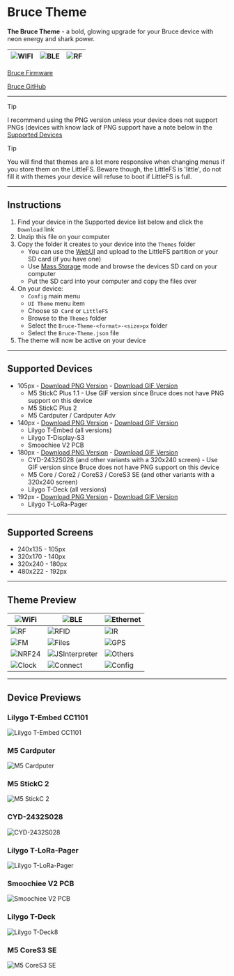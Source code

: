 # Bruce Theme

**The Bruce Theme** - a bold, glowing upgrade for your Bruce device with neon energy and shark power.

| ![WIFI](https://github.com/emericklaw/Bruce-Theme/blob/master/PNG-140px/WiFi.png?raw=true) | ![BLE](https://github.com/emericklaw/Bruce-Theme/blob/master/PNG-140px/BLE.png?raw=true) | ![RF](https://github.com/emericklaw/Bruce-Theme/blob/master/PNG-140px/RF.png?raw=true) |
| -------- | ------- | ------- |


[Bruce Firmware](https://bruce.computer)

[Bruce GitHub](https://github.com/pr3y/Bruce)

---

> [!TIP]
> I recommend using the PNG version unless your device does not support PNGs (devices with know lack of PNG support have a note below in the [Supported Devices](#supported-devices)

> [!TIP]
> You will find that themes are a lot more responsive when changing menus if you store them on the LittleFS. Beware though, the LittleFS is 'little', do not fill it with themes your device will refuse to boot if LittleFS is full.

---

## Instructions

1. Find your device in the Supported device list below and click the `Download` link
2. Unzip this file on your computer
3. Copy the folder it creates to your device into the `Themes` folder
    - You can use the [WebUI](https://github.com/pr3y/Bruce/wiki/Others#webui) and upload to the LittleFS partition or your SD card (if you have one)
    - Use [Mass Storage](https://github.com/pr3y/Bruce/wiki/Files#mass-storage) mode and browse the devices SD card on your computer
    - Put the SD card into your computer and copy the files over
4. On your device:
    - `Config` main menu
    - `UI Theme` menu item
    - Choose `SD Card` or `LittleFS`
    - Browse to the `Themes` folder
    - Select the `Bruce-Theme-<format>-<size>px` folder
    - Select the `Bruce-Theme.json` file
5. The theme will now be active on your device

---

## Supported Devices

* 105px - [Download PNG Version](https://github.com/emericklaw/Bruce-Theme/releases/download/latest/Bruce-Theme-PNG-105px.zip) - [Download GIF Version](https://github.com/emericklaw/Bruce-Theme/releases/download/latest/Bruce-Theme-GIF-105px.zip)
  * M5 StickC Plus 1.1 - Use GIF version since Bruce does not have PNG support on this device
  * M5 StickC Plus 2
  * M5 Cardputer / Cardputer Adv
* 140px - [Download PNG Version](https://github.com/emericklaw/Bruce-Theme/releases/download/latest/Bruce-Theme-PNG-140px.zip) - [Download GIF Version](https://github.com/emericklaw/Bruce-Theme/releases/download/latest/Bruce-Theme-GIF-140px.zip)
  * Lilygo T-Embed (all versions)
  * Lilygo T-Display-S3
  * Smoochiee V2 PCB
* 180px - [Download PNG Version](https://github.com/emericklaw/Bruce-Theme/releases/download/latest/Bruce-Theme-PNG-180px.zip) - [Download GIF Version](https://github.com/emericklaw/Bruce-Theme/releases/download/latest/Bruce-Theme-GIF-180px.zip)
  * CYD-2432S028 (and other variants with a 320x240 screen) - Use GIF version since Bruce does not have PNG support on this device
  * M5 Core / Core2 / CoreS3 / CoreS3 SE (and other variants with a 320x240 screen)
  * Lilygo T-Deck (all versions)
* 192px - [Download PNG Version](https://github.com/emericklaw/Bruce-Theme/releases/download/latest/Bruce-Theme-PNG-192px.zip) - [Download GIF Version](https://github.com/emericklaw/Bruce-Theme/releases/download/latest/Bruce-Theme-GIF-192px.zip)
  * Lilygo T-LoRa-Pager

---

## Supported Screens

* 240x135 - 105px
* 320x170 - 140px
* 320x240 - 180px
* 480x222 - 192px

---

## Theme Preview
| ![WiFi](https://github.com/emericklaw/Bruce-Theme/blob/master/PNG-140px/WiFi.png?raw=true) | ![BLE](https://github.com/emericklaw/Bruce-Theme/blob/master/PNG-140px/BLE.png?raw=true) | ![Ethernet](https://github.com/emericklaw/Bruce-Theme/blob/master/PNG-140px/Ethernet.png?raw=true) |
| -------- | ------- | ------- |
| ![RF](https://github.com/emericklaw/Bruce-Theme/blob/master/PNG-140px/RF.png?raw=true) | ![RFID](https://github.com/emericklaw/Bruce-Theme/blob/master/PNG-140px/RFID.png?raw=true) | ![IR](https://github.com/emericklaw/Bruce-Theme/blob/master/PNG-140px/IR.png?raw=true) |
| ![FM](https://github.com/emericklaw/Bruce-Theme/blob/master/PNG-140px/FM.png?raw=true) | ![Files](https://github.com/emericklaw/Bruce-Theme/blob/master/PNG-140px/Files.png?raw=true) | ![GPS](https://github.com/emericklaw/Bruce-Theme/blob/master/PNG-140px/GPS.png?raw=true) |
| ![NRF24](https://github.com/emericklaw/Bruce-Theme/blob/master/PNG-140px/NRF24.png?raw=true) | ![JSInterpreter](https://github.com/emericklaw/Bruce-Theme/blob/master/PNG-140px/JSInterpreter.png?raw=true) | ![Others](https://github.com/emericklaw/Bruce-Theme/blob/master/PNG-140px/Others.png?raw=true) |
| ![Clock](https://github.com/emericklaw/Bruce-Theme/blob/master/PNG-140px/Clock.png?raw=true) | ![Connect](https://github.com/emericklaw/Bruce-Theme/blob/master/PNG-140px/Connect.png?raw=true) | ![Config](https://github.com/emericklaw/Bruce-Theme/blob/master/PNG-140px/Config.png?raw=true) |

---

## Device Previews

### Lilygo T-Embed CC1101
![Lilygo T-Embed CC1101](https://github.com/emericklaw/Bruce-Theme/blob/master/.assets/lilygo_t-embed_cc1101.jpg?raw=true)

### M5 Cardputer
![M5 Cardputer](https://github.com/emericklaw/Bruce-Theme/blob/master/.assets/m5_cardputer.jpg?raw=true)

### M5 StickC 2
![M5 StickC 2](https://github.com/emericklaw/Bruce-Theme/blob/master/.assets/m5_stickc_2.jpg?raw=true)

### CYD-2432S028
![CYD-2432S028](https://github.com/emericklaw/Bruce-Theme/blob/master/.assets/cyd-2432S028.jpg?raw=true)

### Lilygo T-LoRa-Pager
![Lilygo T-LoRa-Pager](https://github.com/emericklaw/Bruce-Theme/blob/master/.assets/lilygo_t-lora-pager.jpg?raw=true)

### Smoochiee V2 PCB
![Smoochiee V2 PCB](https://github.com/emericklaw/Bruce-Theme/blob/master/.assets/smoochiee_v2_pcb.jpg?raw=true)

### Lilygo T-Deck
![Lilygo T-Deck8](https://github.com/emericklaw/Bruce-Theme/blob/master/.assets/lilygo_t-deck.jpg?raw=true)

### M5 CoreS3 SE
![M5 CoreS3 SE](https://github.com/emericklaw/Bruce-Theme/blob/master/.assets/m5_cores3_se.jpg?raw=true)

